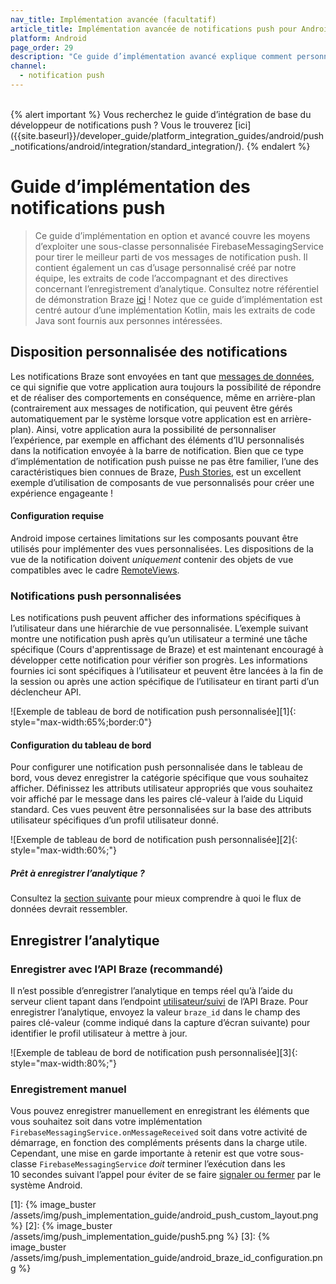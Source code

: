 ```yaml
---
nav_title: Implémentation avancée (facultatif)
article_title: Implémentation avancée de notifications push pour Android (facultatif)
platform: Android
page_order: 29
description: "Ce guide d’implémentation avancé explique comment personnaliser la mise en page des notifications push pour afficher des informations spécifiques à l’utilisateur dans vos messages. Il contient également un exemple de cas d’usage créé par notre équipe, les extraits de code l’accompagnant et des directives concernant l’enregistrement d’analytique."
channel:
  - notification push
---
```


<br>
{% alert important %}
Vous recherchez le guide d’intégration de base du développeur de notifications push ? Vous le trouverez [ici]({{site.baseurl}}/developer_guide/platform_integration_guides/android/push_notifications/android/integration/standard_integration/).
{% endalert %}

# Guide d’implémentation des notifications push

> Ce guide d’implémentation en option et avancé couvre les moyens d’exploiter une sous-classe personnalisée FirebaseMessagingService pour tirer le meilleur parti de vos messages de notification push. Il contient également un cas d’usage personnalisé créé par notre équipe, les extraits de code l’accompagnant et des directives concernant l’enregistrement d’analytique. Consultez notre référentiel de démonstration Braze [ici](https://github.com/braze-inc/braze-growth-shares-android-demo-app) ! Notez que ce guide d’implémentation est centré autour d’une implémentation Kotlin, mais les extraits de code Java sont fournis aux personnes intéressées.

## Disposition personnalisée des notifications

Les notifications Braze sont envoyées en tant que [messages de données](https://firebase.google.com/docs/cloud-messaging/concept-options), ce qui signifie que votre application aura toujours la possibilité de répondre et de réaliser des comportements en conséquence, même en arrière-plan (contrairement aux messages de notification, qui peuvent être gérés automatiquement par le système lorsque votre application est en arrière-plan). Ainsi, votre application aura la possibilité de personnaliser l’expérience, par exemple en affichant des éléments d’IU personnalisés dans la notification envoyée à la barre de notification. Bien que ce type d’implémentation de notification push puisse ne pas être familier, l’une des caractéristiques bien connues de Braze, [Push Stories]({{site.baseurl}}/user_guide/message_building_by_channel/push/advanced_push_options/push_stories/), est un excellent exemple d’utilisation de composants de vue personnalisés pour créer une expérience engageante !

#### Configuration requise

Android impose certaines limitations sur les composants pouvant être utilisés pour implémenter des vues personnalisées. Les dispositions de la vue de la notification doivent  _uniquement_  contenir des objets de vue compatibles avec le cadre [RemoteViews](https://developer.android.com/reference/android/widget/RemoteViews).

### Notifications push personnalisées

Les notifications push peuvent afficher des informations spécifiques à l’utilisateur dans une hiérarchie de vue personnalisée. L’exemple suivant montre une notification push après qu’un utilisateur a terminé une tâche spécifique (Cours d'apprentissage de Braze) et est maintenant encouragé à développer cette notification pour vérifier son progrès. Les informations fournies ici sont spécifiques à l’utilisateur et peuvent être lancées à la fin de la session ou après une action spécifique de l’utilisateur en tirant parti d’un déclencheur API. 

![Exemple de tableau de bord de notification push personnalisée][1]{: style="max-width:65%;border:0"}

#### Configuration du tableau de bord

Pour configurer une notification push personnalisée dans le tableau de bord, vous devez enregistrer la catégorie spécifique que vous souhaitez afficher. Définissez les attributs utilisateur appropriés que vous souhaitez voir affiché par le message dans les paires clé-valeur à l’aide du Liquid standard. Ces vues peuvent être personnalisées sur la base des attributs utilisateur spécifiques d’un profil utilisateur donné.

![Exemple de tableau de bord de notification push personnalisée][2]{: style="max-width:60%;"}

##### Prêt à enregistrer l’analytique ?
Consultez la [section suivante](#logging-analytics) pour mieux comprendre à quoi le flux de données devrait ressembler.

## Enregistrer l’analytique

### Enregistrer avec l’API Braze (recommandé)

Il n’est possible d’enregistrer l’analytique en temps réel qu’à l’aide du serveur client tapant dans l’endpoint [utilisateur/suivi]({{site.baseurl}}/api/endpoints/user_data/post_user_track/) de l’API Braze. Pour enregistrer l’analytique, envoyez la valeur `braze_id` dans le champ des paires clé-valeur (comme indiqué dans la capture d’écran suivante) pour identifier le profil utilisateur à mettre à jour.

![Exemple de tableau de bord de notification push personnalisée][3]{: style="max-width:80%;"}

### Enregistrement manuel 

Vous pouvez enregistrer manuellement en enregistrant les éléments que vous souhaitez soit dans votre implémentation `FirebaseMessagingService.onMessageReceived` soit dans votre activité de démarrage, en fonction des compléments présents dans la charge utile. Cependant, une mise en garde importante à retenir est que votre sous-classe `FirebaseMessagingService`  _doit_  terminer l’exécution dans les 10 secondes suivant l’appel pour éviter de se faire [signaler ou fermer](https://firebase.google.com/docs/cloud-messaging/android/receive) par le système Android. 


[1]: {% image_buster /assets/img/push_implementation_guide/android_push_custom_layout.png %}
[2]: {% image_buster /assets/img/push_implementation_guide/push5.png %}
[3]: {% image_buster /assets/img/push_implementation_guide/android_braze_id_configuration.png %}
